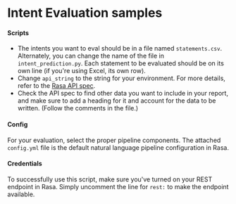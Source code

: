 # Intent Evaluation samples

#### Scripts
- The intents you want to eval should be in a file named `statements.csv`. Alternately, you can change the name of the file in `intent_prediction.py`. Each statement to be evaluated should be on its own line (if you're using Excel, its own row).
- Change `api_string` to the string for your environment. For more details, refer to the [Rasa API spec](https://rasa.com/docs/rasa/pages/http-api).
- Check the API spec to find other data you want to include in your report, and make sure to add a heading for it and account for the data to be written. (Follow the comments in the file.)

#### Config
For your evaluation, select the proper pipeline components. The attached `config.yml` file is the default natural language pipeline configuration in Rasa.

#### Credentials
To successfully use this script, make sure you've turned on your REST endpoint in Rasa. Simply uncomment the line for `rest:` to make the endpoint available.
